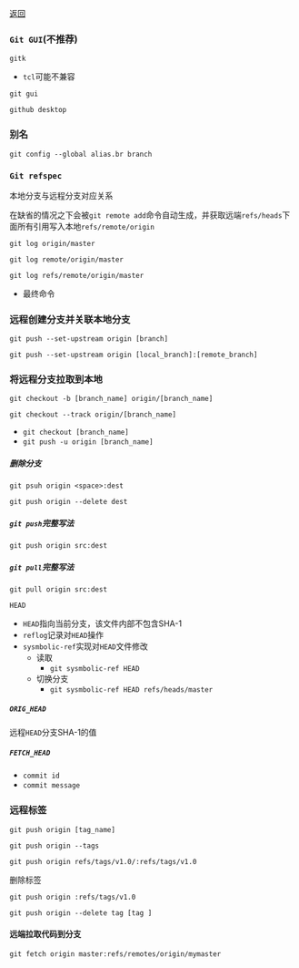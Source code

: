 [返回](README.md)

### `Git GUI`(不推荐)

`gitk`

- `tcl`可能不兼容

`git gui`

`github desktop`



### 别名

`git config --global alias.br branch`



### `Git refspec`

本地分支与远程分支对应关系

在缺省的情况之下会被`git remote add`命令自动生成，并获取远端`refs/heads`下面所有引用写入本地`refs/remote/origin`

`git log origin/master`

`git log remote/origin/master`

`git log refs/remote/origin/master`  

-  最终命令



### 远程创建分支并关联本地分支

`git push --set-upstream origin [branch]`

`git push --set-upstream origin [local_branch]:[remote_branch]`

### 将远程分支拉取到本地

`git checkout -b [branch_name] origin/[branch_name]`

`git checkout --track origin/[branch_name]`

- `git checkout [branch_name]`
- `git push -u origin [branch_name]`

##### 删除分支

`git psuh origin <space>:dest `

`git push origin --delete dest`



##### `git push`完整写法

`git push origin src:dest`



##### `git pull`完整写法

`git pull origin src:dest`



`HEAD`

- `HEAD`指向当前分支，该文件内部不包含SHA-1
- `reflog`记录对`HEAD`操作
- `sysmbolic-ref`实现对`HEAD`文件修改
  - 读取
    - `git sysmbolic-ref HEAD`
  - 切换分支
    - `git sysmbolic-ref HEAD refs/heads/master`



##### `ORIG_HEAD`

远程`HEAD`分支SHA-1的值



##### `FETCH_HEAD`

- `commit id`
- `commit message`



### 远程标签

`git push origin [tag_name]`

`git push origin --tags`

`git push origin refs/tags/v1.0/:refs/tags/v1.0`

删除标签

`git push origin :refs/tags/v1.0`

`git push origin --delete tag [tag ]`



#### 远端拉取代码到分支

`git fetch origin master:refs/remotes/origin/mymaster`